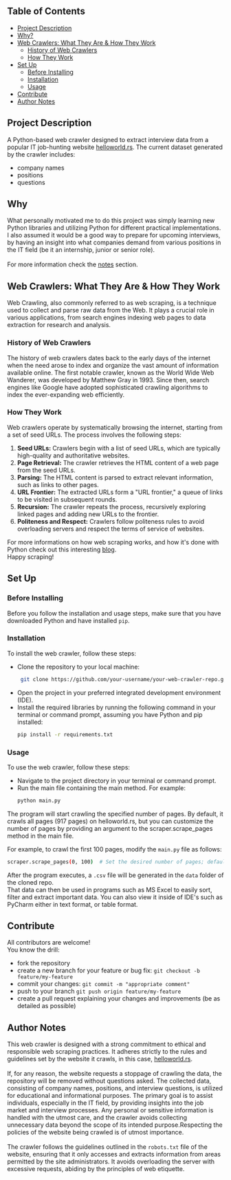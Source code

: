 ## Table of Contents
- [Project Description](#project-description)
- [Why?](#why)
- [Web Crawlers: What They Are & How They Work](#web-crawlers-what-they-are--how-they-work)
  - [History of Web Crawlers](#history-of-web-crawlers)
  - [How They Work](#how-they-work)
- [Set Up](#set-up)
  - [Before Installing](#before-installing)
  - [Installation](#installation)
  - [Usage](#usage)
- [Contribute](#contribute)
- [Author Notes](#author-notes)

## Project Description
A Python-based web crawler designed to extract interview data from a popular IT job-hunting website [helloworld.rs](https://www.helloworld.rs/).
The current dataset generated by the crawler includes:
- company names
- positions
- questions

## Why
What personally motivated me to do this project was simply learning new Python libraries and utilizing Python for different practical implementations. I also assumed it would be a good way to prepare for upcoming interviews, by having an insight into what companies demand from various positions in the IT field (be it an internship, junior or senior role).<br><br>
For more information check the [notes](#author-notes) section.

## Web Crawlers: What They Are & How They Work

Web Crawling, also commonly referred to as web scraping, is a technique used to collect and parse raw data from the Web. It plays a crucial role in various applications, from search engines indexing web pages to data extraction for research and analysis.

### History of Web Crawlers

The history of web crawlers dates back to the early days of the internet when the need arose to index and organize the vast amount of information available online. The first notable crawler, known as the World Wide Web Wanderer, was developed by Matthew Gray in 1993. Since then, search engines like Google have adopted sophisticated crawling algorithms to index the ever-expanding web efficiently.

### How They Work

Web crawlers operate by systematically browsing the internet, starting from a set of seed URLs. The process involves the following steps:

1. **Seed URLs:** Crawlers begin with a list of seed URLs, which are typically high-quality and authoritative websites.
2. **Page Retrieval:** The crawler retrieves the HTML content of a web page from the seed URLs.
3. **Parsing:** The HTML content is parsed to extract relevant information, such as links to other pages.
4. **URL Frontier:** The extracted URLs form a "URL frontier," a queue of links to be visited in subsequent rounds.
5. **Recursion:** The crawler repeats the process, recursively exploring linked pages and adding new URLs to the frontier.
6. **Politeness and Respect:** Crawlers follow politeness rules to avoid overloading servers and respect the terms of service of websites.

For more informations on how web scraping works, and how it's done with Python check out this interesting [blog](https://realpython.com/python-web-scraping-practical-introduction/).<br>
Happy scraping!

## Set Up

### Before Installing
Before you follow the installation and usage steps, make sure that you have downloaded Python and have installed `pip`.

### Installation
To install the web crawler, follow these steps:
- Clone the repository to your local machine:
  ```bash
   git clone https://github.com/your-username/your-web-crawler-repo.git
  ```
- Open the project in your preferred integrated development environment (IDE).
- Install the required libraries by running the following command in your terminal or command prompt, assuming you have Python and pip installed:
  ```bash
  pip install -r requirements.txt
  ```

### Usage
To use the web crawler, follow these steps:
- Navigate to the project directory in your terminal or command prompt.
- Run the main file containing the main method. For example:
  ```bash
  python main.py
  ```

The program will start crawling the specified number of pages. By default, it crawls all pages (917 pages) on helloworld.rs, but you can customize the number of pages by providing an argument to the scraper.scrape_pages method in the main file.

For example, to crawl the first 100 pages, modify the `main.py` file as follows:
```bash
scraper.scrape_pages(0, 100)  # Set the desired number of pages; default will be 0, 917
```

After the program executes, a `.csv` file will be generated in the `data` folder of the cloned repo. <br>
That data can then be used in programs such as MS Excel to easily sort, filter and extract important data. You can also view it inside of IDE's such as PyCharm either in text format, or table format.

## Contribute
All contributors are welcome!<br>
You know the drill:

- fork the repository
- create a new branch for your feature or bug fix: `git checkout -b feature/my-feature`
- commit your changes: `git commit -m "appropriate comment"`
- push to your branch `git push origin feature/my-feature`
- create a pull request explaining your changes and improvements (be as detailed as possible)

## Author Notes

This web crawler is designed with a strong commitment to ethical and responsible web scraping practices. It adheres strictly to the rules and guidelines set by the website it crawls, in this case, [helloworld.rs](https://www.helloworld.rs/). <br><br>
If, for any reason, the website requests a stoppage of crawling the data, the repository will be removed without questions asked. The collected data, consisting of company names, positions, and interview questions, is utilized for educational and informational purposes. The primary goal is to assist individuals, especially in the IT field, by providing insights into the job market and interview processes. Any personal or sensitive information is handled with the utmost care, and the crawler avoids collecting unnecessary data beyond the scope of its intended purpose.Respecting the policies of the website being crawled is of utmost importance.<br><br>
The crawler follows the guidelines outlined in the `robots.txt` file of the website, ensuring that it only accesses and extracts information from areas permitted by the site administrators. It avoids overloading the server with excessive requests, abiding by the principles of web etiquette.
